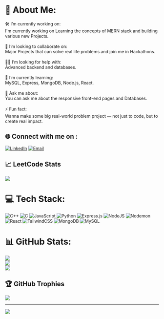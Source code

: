 # 💫 About Me:
🛠️ I’m currently working on:<br>I'm currently working on Learning the concepts of MERN stack and building various new Projects.<br><br>🤝 I’m looking to collaborate on:<br>Major Projects that can solve real life problems and join me in Hackathons.<br><br>🙋‍♂️ I’m looking for help with:<br>Advanced backend and databases.<br><br>🌱 I’m currently learning:<br>MySQL, Express, MongoDB, Node.js, React.<br><br>💬 Ask me about:<br>You can ask me about the responsive front-end pages and Databases.<br><br>⚡ Fun fact:<br>Wanna make some big real-world problem project — not just to code, but to create real impact.

## 🌐 Connect with me on :
[![LinkedIn](https://img.shields.io/badge/LinkedIn-%230077B5.svg?logo=linkedin&logoColor=white)](https://linkedin.com/in/prabhat-prajapati-6502382a8) 
[![Email](https://img.shields.io/badge/Email-D14836?logo=gmail&logoColor=white)](mailto:prabhatprajapati988@gmail.com) 

## 📈 LeetCode Stats  
![](https://leetcard.jacoblin.cool/jacoblincool?theme=light,unicorn)


# 💻 Tech Stack:
![C++](https://img.shields.io/badge/c++-%2300599C.svg?style=for-the-badge&logo=c%2B%2B&logoColor=white) ![C](https://img.shields.io/badge/c-%2300599C.svg?style=for-the-badge&logo=c&logoColor=white) ![JavaScript](https://img.shields.io/badge/javascript-%23323330.svg?style=for-the-badge&logo=javascript&logoColor=%23F7DF1E) ![Python](https://img.shields.io/badge/python-3670A0?style=for-the-badge&logo=python&logoColor=ffdd54) ![Express.js](https://img.shields.io/badge/express.js-%23404d59.svg?style=for-the-badge&logo=express&logoColor=%2361DAFB) ![NodeJS](https://img.shields.io/badge/node.js-6DA55F?style=for-the-badge&logo=node.js&logoColor=white) ![Nodemon](https://img.shields.io/badge/NODEMON-%23323330.svg?style=for-the-badge&logo=nodemon&logoColor=%BBDEAD) ![React](https://img.shields.io/badge/react-%2320232a.svg?style=for-the-badge&logo=react&logoColor=%2361DAFB) ![TailwindCSS](https://img.shields.io/badge/tailwindcss-%2338B2AC.svg?style=for-the-badge&logo=tailwind-css&logoColor=white) ![MongoDB](https://img.shields.io/badge/MongoDB-%234ea94b.svg?style=for-the-badge&logo=mongodb&logoColor=white) ![MySQL](https://img.shields.io/badge/mysql-4479A1.svg?style=for-the-badge&logo=mysql&logoColor=white)
# 📊 GitHub Stats:
![](https://github-readme-stats.vercel.app/api?username=prabhatp219&theme=dark&hide_border=false&include_all_commits=false&count_private=false)<br/>
![](https://nirzak-streak-stats.vercel.app/?user=prabhatp219&theme=dark&hide_border=false)<br/>
![](https://github-readme-stats.vercel.app/api/top-langs/?username=prabhatp219&theme=dark&hide_border=false&include_all_commits=false&count_private=false&layout=compact)

## 🏆 GitHub Trophies
![](https://github-profile-trophy.vercel.app/?username=prabhatp219&theme=radical&no-frame=false&no-bg=true&margin-w=4)

---
[![](https://visitcount.itsvg.in/api?id=prabhatp219&icon=0&color=0)](https://visitcount.itsvg.in)

<!-- Proudly created with GPRM ( https://gprm.itsvg.in ) -->
